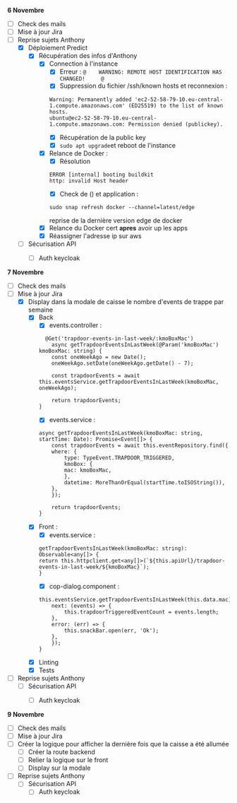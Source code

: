 **6 Novembre**
- [ ] Check des mails
- [ ] Mise à jour Jira
- [ ] Reprise sujets Anthony
    - [x] Déploiement Predict
        - [x] Récupération des infos d'Anthony
            - [x] Connection à l'instance
                - [x] Erreur : ```@    WARNING: REMOTE HOST IDENTIFICATION HAS CHANGED!     @```
                - [x] Suppression du fichier /ssh/known hosts et reconnexion : 
                ```
                Warning: Permanently added 'ec2-52-58-79-10.eu-central-1.compute.amazonaws.com' (ED25519) to the list of known hosts.
                ubuntu@ec2-52-58-79-10.eu-central-1.compute.amazonaws.com: Permission denied (publickey).
                ```
                - [x] Récupération de la public key 
                - [x] ```sudo apt upgrade```et reboot de l'instance
            - [x] Relance de Docker : 
                - [x] Résolution 
                ```
                ERROR [internal] booting buildkit  
                http: invalid Host header
                ```
                - [x] Check de () et application : 
                ```
                sudo snap refresh docker --channel=latest/edge
                ```
                reprise de la dernière version edge de docker
            - [x] Relance du Docker cert **apres** avoir up les apps 
            - [x] Réassigner l'adresse ip sur aws
    - [ ] Sécurisation API
        - [ ] Auth keycloak


**7 Novembre**
- [ ] Check des mails
- [ ] Mise à jour Jira
    - [x] Display dans la modale de caisse le nombre d'events de trappe par semaine
        - [x] Back
            - [x] events.controller : 
            ```
              @Get('trapdoor-events-in-last-week/:kmoBoxMac')
                async getTrapdoorEventsInLastWeek(@Param('kmoBoxMac') kmoBoxMac: string) {
                const oneWeekAgo = new Date();
                oneWeekAgo.setDate(oneWeekAgo.getDate() - 7);

                const trapdoorEvents = await this.eventsService.getTrapdoorEventsInLastWeek(kmoBoxMac, oneWeekAgo);

                return trapdoorEvents;
            }
            ```
            - [x] events.service : 
            ```
            async getTrapdoorEventsInLastWeek(kmoBoxMac: string, startTime: Date): Promise<Event[]> {
                const trapdoorEvents = await this.eventRepository.find({
                where: {
                    type: TypeEvent.TRAPDOOR_TRIGGERED,
                    kmoBox: {
                    mac: kmoBoxMac,
                    },
                    datetime: MoreThanOrEqual(startTime.toISOString()),
                },
                });
            
                return trapdoorEvents;
            }
            ```
        - [x] Front :
            - [x] events.service : 
            ```
            getTrapdoorEventsInLastWeek(kmoBoxMac: string): Observable<any[]> {
            return this.httpclient.get<any[]>(`${this.apiUrl}/trapdoor-events-in-last-week/${kmoBoxMac}`);
            }
            ```
            - [x] cop-dialog.component :
            ```
            this.eventsService.getTrapdoorEventsInLastWeek(this.data.mac).subscribe({
                next: (events) => {
                    this.trapdoorTriggeredEventCount = events.length;
                },
                error: (err) => {
                    this.snackBar.open(err, 'Ok');
                },
                });
            }
            ```
        - [x] Linting
        - [x] Tests
- [ ] Reprise sujets Anthony
    - [ ] Sécurisation API
        - [ ] Auth keycloak
        

**9 Novembre**
- [ ] Check des mails
- [ ] Mise à jour Jira
- [ ] Créer la logique pour afficher la dernière fois que la caisse a été allumée
    - [ ] Créer la route backend
    - [ ] Relier la logique sur le front
    - [ ] Display sur la modale
- [ ] Reprise sujets Anthony
    - [ ] Sécurisation API
        - [ ] Auth keycloak